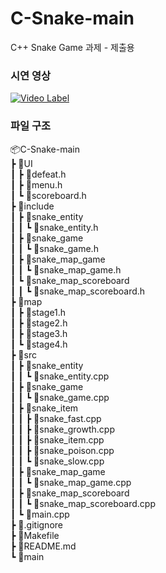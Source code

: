 # C-Snake-main

C++ Snake Game 과제 - 제출용

### 시연 영상

[![Video Label](https://img.youtube.com/vi/nEZdDYl5kUg/0.jpg)](https://www.youtube.com/watch?v=nEZdDYl5kUg)

### 파일 구조

📦C-Snake-main <br>
┣ 📂UI<br>
┃ ┣ 📜defeat.h<br>
┃ ┣ 📜menu.h<br>
┃ ┗ 📜scoreboard.h<br>
┣ 📂include<br>
┃ ┣ 📂snake_entity<br>
┃ ┃ ┗ 📜snake_entity.h<br>
┃ ┣ 📂snake_game<br>
┃ ┃ ┗ 📜snake_game.h<br>
┃ ┣ 📂snake_map_game<br>
┃ ┃ ┗ 📜snake_map_game.h<br>
┃ ┗ 📂snake_map_scoreboard<br>
┃ ┃ ┗ 📜snake_map_scoreboard.h<br>
┣ 📂map<br>
┃ ┣ 📜stage1.h<br>
┃ ┣ 📜stage2.h<br>
┃ ┣ 📜stage3.h<br>
┃ ┗ 📜stage4.h<br>
┣ 📂src<br>
┃ ┣ 📂snake_entity<br>
┃ ┃ ┗ 📜snake_entity.cpp<br>
┃ ┣ 📂snake_game<br>
┃ ┃ ┗ 📜snake_game.cpp<br>
┃ ┣ 📂snake_item<br>
┃ ┃ ┣ 📜snake_fast.cpp<br>
┃ ┃ ┣ 📜snake_growth.cpp<br>
┃ ┃ ┣ 📜snake_item.cpp<br>
┃ ┃ ┣ 📜snake_poison.cpp<br>
┃ ┃ ┗ 📜snake_slow.cpp<br>
┃ ┣ 📂snake_map_game<br>
┃ ┃ ┗ 📜snake_map_game.cpp<br>
┃ ┣ 📂snake_map_scoreboard<br>
┃ ┃ ┗ 📜snake_map_scoreboard.cpp<br>
┃ ┗ 📜main.cpp<br>
┣ 📜.gitignore<br>
┣ 📜Makefile<br>
┣ 📜README.md<br>
┗ 📜main<br>
